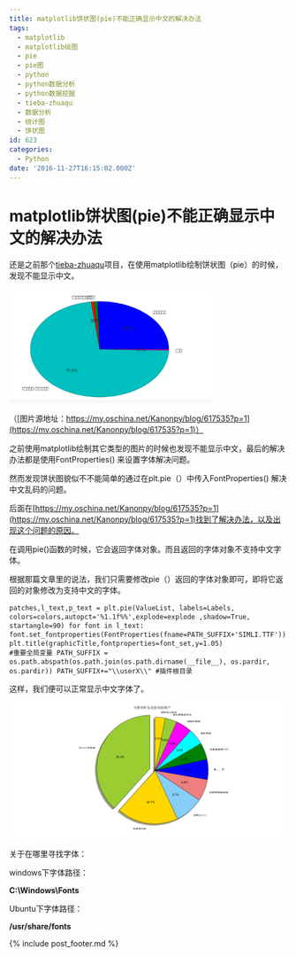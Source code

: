 ```yaml
---
title: matplotlib饼状图(pie)不能正确显示中文的解决办法
tags:
  - matplotlib
  - matplotlib绘图
  - pie
  - pie图
  - python
  - python数据分析
  - python数据挖掘
  - tieba-zhuaqu
  - 数据分析
  - 统计图
  - 饼状图
id: 623
categories:
  - Python
date: '2016-11-27T16:15:02.000Z'
---
```


# matplotlib饼状图\(pie\)不能正确显示中文的解决办法

还是之前那个[tieba-zhuaqu](https://github.com/ankanch/tieba-zhuaqu)项目，在使用matplotlib绘制饼状图（pie）的时候，发现不能显示中文。

[![1480233742985screencapture](https://raw.githubusercontent.com/ankanch/blog/master/images/wp-content/uploads/2016/11/1480233742985screencapture.png)](https://raw.githubusercontent.com/ankanch/blog/master/images/wp-content/uploads/2016/11/1480233742985screencapture.png)

（[图片源地址：https://my.oschina.net/Kanonpy/blog/617535?p=1](https://my.oschina.net/Kanonpy/blog/617535?p=1)）

之前使用matplotlib绘制其它类型的图片的时候也发现不能显示中文，最后的解决办法都是使用FontProperties\(\) 来设置字体解决问题。

然而发现饼状图貌似不不能简单的通过在plt.pie（）中传入FontProperties\(\) 解决中文乱码的问题。

后面在[https://my.oschina.net/Kanonpy/blog/617535?p=1](https://my.oschina.net/Kanonpy/blog/617535?p=1)找到了解决办法，以及出现这个问题的原因。

在调用pie\(\)函数的时候，它会返回字体对象。而且返回的字体对象不支持中文字体。

根据那篇文章里的说法，我们只需要修改pie（）返回的字体对象即可，即将它返回的对象修改为支持中文的字体。

```
patches,l_text,p_text = plt.pie(ValueList, labels=Labels, colors=colors,autopct='%1.1f%%',explode=explode ,shadow=True, startangle=90) for font in l_text: font.set_fontproperties(FontProperties(fname=PATH_SUFFIX+'SIMLI.TTF')) plt.title(graphicTitle,fontproperties=font_set,y=1.05)
#重要全局变量 PATH_SUFFIX = os.path.abspath(os.path.join(os.path.dirname(__file__), os.pardir, os.pardir)) PATH_SUFFIX+="\\userX\\" #插件根目录
```

这样，我们便可以正常显示中文字体了。

[![&#x7528;&#x6237;&#x7EF4;&#x5EA6;&#x6570;&#x636E;&#x5206;&#x6790;-&#x4E92;&#x52A8;&#x5BC6;&#x5207;&#x7528;&#x6237;&#xFF08;&#x5F02;&#x5E38;&#xFF09;](https://raw.githubusercontent.com/ankanch/blog/master/images/wp-content/uploads/2016/11/用户维度数据分析-互动密切用户（异常）.png)](https://raw.githubusercontent.com/ankanch/blog/master/images/wp-content/uploads/2016/11/用户维度数据分析-互动密切用户（异常）.png)

关于在哪里寻找字体：

windows下字体路径：

**C:\Windows\Fonts**

Ubuntu下字体路径：

**/usr/share/fonts**



{% include post_footer.md %}